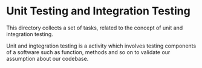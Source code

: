 # Unit Testing and Integration Testing

This directory collects a set of tasks, related to the concept of unit and integration testing.

Unit and ingtegration testing is a activity which involves testing components of a software such as function, methods and so on to validate our assumption about our codebase.
